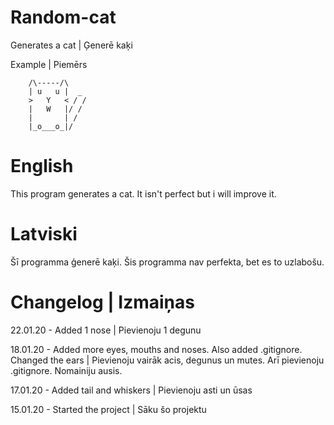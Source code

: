 # Random-cat
  Generates a cat   \|    Ģenerē kaķi  

Example \| Piemērs
```
	/\-----/\
	| u   u |  _
	>   Y   < / /
	|   W   |/ /
	|       | /
	|_o___o_|/
```
# English

  This program generates a cat.
  It isn't perfect but i will improve it.


# Latviski

  Šī programma ģenerē kaķi.
  Šis programma nav perfekta, bet es to uzlabošu.


# Changelog \| Izmaiņas

  22.01.20 - Added 1 nose \| Pievienoju 1 degunu

  18.01.20 - Added more eyes, mouths and noses. Also added .gitignore. Changed the ears \| Pievienoju vairāk acis, degunus un mutes. Arī pievienoju .gitignore. Nomainiju ausis.

  17.01.20 - Added tail and whiskers \| Pievienoju asti un ūsas

  15.01.20 - Started the project  \|  Sāku šo projektu
